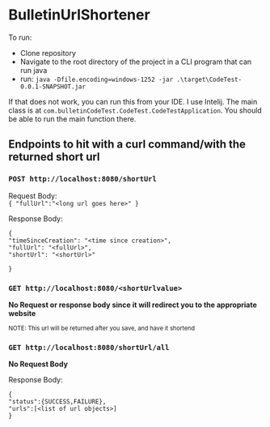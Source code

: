# BulletinUrlShortener


To run: 
- Clone repository
- Navigate to the root directory of the project in a CLI program that can run java
- run: `java -Dfile.encoding=windows-1252 -jar .\target\CodeTest-0.0.1-SNAPSHOT.jar`

If that does not work, you can run this from your IDE. I use Intelij. The main class is at `com.bulletinCodeTest.CodeTest.CodeTestApplication`.
You should be able to run the main function there.

## Endpoints to hit with a curl command/with the returned short url
### `POST http://localhost:8080/shortUrl`

Request Body:   
  `{ "fullUrl":"<long url goes here>" }`

Response Body:
```
{
"timeSinceCreation": "<time since creation>",
"fullUrl": "<fullUrl>",
"shortUrl": "<shortUrl>"

} 
```
  
### `GET http://localhost:8080/<shortUrlvalue>`

**No Request or response body since it will redirect you to the appropriate website**

<small>NOTE: This url will be returned after you save, and have it shortend </small>

### `GET http://localhost:8080/shortUrl/all`

**No Request Body**

Response Body: 

```
{
"status":{SUCCESS,FAILURE},
"urls":[<list of url objects>]
}
```
